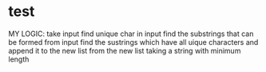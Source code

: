 # test

MY LOGIC:
  take input
  find unique char in input
  find the substrings that can be formed from input
  find the sustrings which have all uique characters and append it to the new list
  from the new list taking a string with minimum length
 
